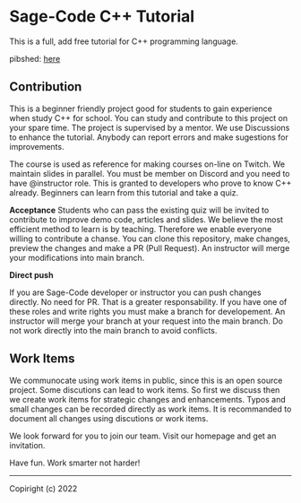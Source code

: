 # Sage-Code C++ Tutorial 

This is a full, add free tutorial for C++ programming language.

pibshed: [here](https://sagecode.net/cpp)

## Contribution

This is a beginner friendly project good for students to gain experience when study C++ for school. You can study and contribute to this project on your spare time. The project is supervised by a mentor. We use Discussions to enhance the tutorial. Anybody can report errors and make sugestions for improvements.

The course is used as reference for making courses on-line on Twitch. We maintain slides in parallel. You must be member on Discord and you need to have @instructor role. This is granted to developers who prove to know C++ already. Beginners can learn from this tutorial and take a quiz.

**Acceptance**
Students who can pass the existing quiz will be invited to contribute to improve demo code, articles and slides. We believe the most efficient method to learn is by teaching. Therefore we enable everyone willing to contribute a chanse. You can clone this repository, make changes, preview the changes and make a PR (Pull Request). An instructor will merge your modifications into main branch.

**Direct push**

If you are Sage-Code developer or instructor you can push changes directly. No need for PR. That is a greater responsability. If you have one of these roles and write rights you must make a branch for developement. An instructor will merge your branch at your request into the main branch. Do not work directly into the main branch to avoid conflicts.

## Work Items

We communocate using work items in public, since this is an open source project. Some discutions can lead to work items. So first we discuss then we create work items for strategic changes and enhancements. Typos and small changes can be recorded directly as work items. It is recommanded to document all changes using discutions or work items.

We look forward for you to join our team. Visit our homepage and get an invitation.

Have fun. Work smarter not harder!

---
Copiright (c) 2022
